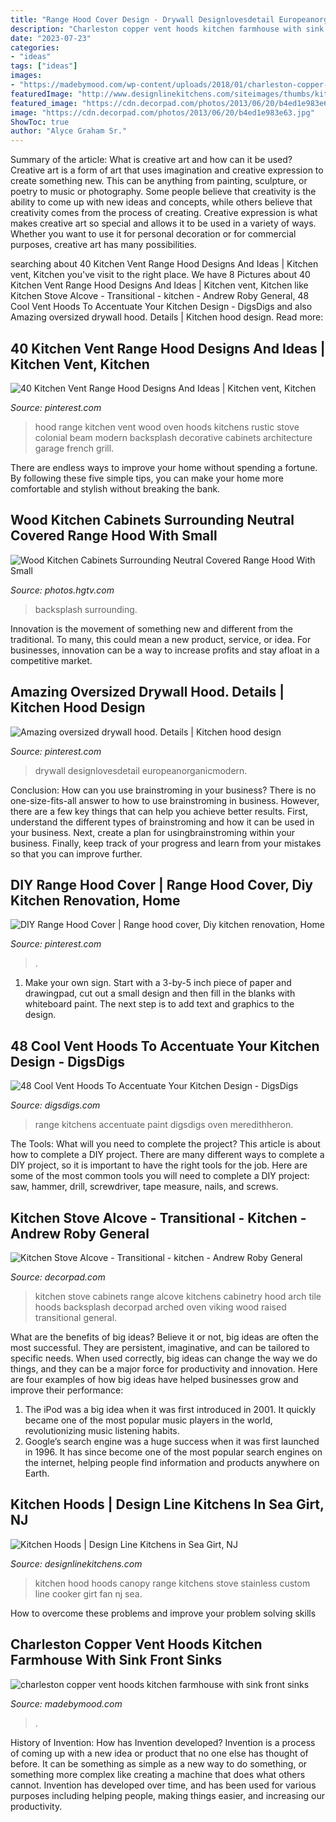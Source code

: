 ```yaml
---
title: "Range Hood Cover Design - Drywall Designlovesdetail Europeanorganicmodern"
description: "Charleston copper vent hoods kitchen farmhouse with sink front sinks"
date: "2023-07-23"
categories:
- "ideas"
tags: ["ideas"]
images:
- "https://madebymood.com/wp-content/uploads/2018/01/charleston-copper-vent-hoods-with-fireclay-apron-kitchen-farmhouse-and-drawer-storage-600x884.jpg"
featuredImage: "http://www.designlinekitchens.com/siteimages/thumbs/kitchen-stove-hood-1434.jpg"
featured_image: "https://cdn.decorpad.com/photos/2013/06/20/b4ed1e983e63.jpg"
image: "https://cdn.decorpad.com/photos/2013/06/20/b4ed1e983e63.jpg"
ShowToc: true
author: "Alyce Graham Sr."
---
```



Summary of the article: What is creative art and how can it be used?
Creative art is a form of art that uses imagination and creative expression to create something new. This can be anything from painting, sculpture, or poetry to music or photography. Some people believe that creativity is the ability to come up with new ideas and concepts, while others believe that creativity comes from the process of creating. Creative expression is what makes creative art so special and allows it to be used in a variety of ways. Whether you want to use it for personal decoration or for commercial purposes, creative art has many possibilities.

	

		
searching about 40 Kitchen Vent Range Hood Designs And Ideas | Kitchen vent, Kitchen you've visit to the right place. We have 8 Pictures about 40 Kitchen Vent Range Hood Designs And Ideas | Kitchen vent, Kitchen like Kitchen Stove Alcove - Transitional - kitchen - Andrew Roby General, 48 Cool Vent Hoods To Accentuate Your Kitchen Design - DigsDigs and also Amazing oversized drywall hood. Details | Kitchen hood design. Read more:
		
    
## 40 Kitchen Vent Range Hood Designs And Ideas | Kitchen Vent, Kitchen

<img loading=lazy src="https://i.pinimg.com/736x/37/26/bf/3726bf4c8a95b3d0e52147eb92fed604.jpg" onerror="this.onerror=null;this.src='https://tse2.mm.bing.net/th?id=OIP.AJaRPXJ52mMuS9IvqbdF7gHaKr&amp;pid=15.1';" alt="40 Kitchen Vent Range Hood Designs And Ideas | Kitchen vent, Kitchen">

_Source: pinterest.com_

>hood range kitchen vent wood oven hoods kitchens rustic stove colonial beam modern backsplash decorative cabinets architecture garage french grill. 

	

There are endless ways to improve your home without spending a fortune. By following these five simple tips, you can make your home more comfortable and stylish without breaking the bank.

    
## Wood Kitchen Cabinets Surrounding Neutral Covered Range Hood With Small

<img loading=lazy src="https://hgtvhome.sndimg.com/content/dam/images/hgtv/fullset/2016/7/29/0/IS-Architecture_Majestic-Italian-Villa_33.jpg.rend.hgtvcom.966.1288.suffix/1469813831066.jpeg" onerror="this.onerror=null;this.src='https://tse4.mm.bing.net/th?id=OIP.Ey1iFncJ9wovQx4v4yZcWAHaJ4&amp;pid=15.1';" alt="Wood Kitchen Cabinets Surrounding Neutral Covered Range Hood With Small">

_Source: photos.hgtv.com_

>backsplash surrounding. 

	

Innovation is the movement of something new and different from the traditional. To many, this could mean a new product, service, or idea. For businesses, innovation can be a way to increase profits and stay afloat in a competitive market.

    
## Amazing Oversized Drywall Hood. Details | Kitchen Hood Design

<img loading=lazy src="https://i.pinimg.com/736x/67/a4/82/67a48211d8de91e89e647faf89ace619.jpg" onerror="this.onerror=null;this.src='https://tse2.mm.bing.net/th?id=OIP.6nfOxYI9L5mH8uW33Ut3awHaLH&amp;pid=15.1';" alt="Amazing oversized drywall hood. Details | Kitchen hood design">

_Source: pinterest.com_

>drywall designlovesdetail europeanorganicmodern. 

	

Conclusion: How can you use brainstroming in your business?
There is no one-size-fits-all answer to how to use brainstroming in business. However, there are a few key things that can help you achieve better results. First, understand the different types of brainstroming and how it can be used in your business. Next, create a plan for usingbrainstroming within your business. Finally, keep track of your progress and learn from your mistakes so that you can improve further.

    
## DIY Range Hood Cover | Range Hood Cover, Diy Kitchen Renovation, Home

<img loading=lazy src="https://i.pinimg.com/736x/53/6e/ba/536eba2fd79a54ac06e08a107c96a260.jpg" onerror="this.onerror=null;this.src='https://tse3.mm.bing.net/th?id=OIP.IJgN4LuE9WGMlO48p2BfJAHaLH&amp;pid=15.1';" alt="DIY Range Hood Cover | Range hood cover, Diy kitchen renovation, Home">

_Source: pinterest.com_

>. 

	

1. Make your own sign. Start with a 3-by-5 inch piece of paper and drawingpad, cut out a small design and then fill in the blanks with whiteboard paint. The next step is to add text and graphics to the design.

    
## 48 Cool Vent Hoods To Accentuate Your Kitchen Design - DigsDigs

<img loading=lazy src="https://www.digsdigs.com/photos/cool-vent-hoods-to-accentuate-your-kitchen-design-46-554x738.jpg" onerror="this.onerror=null;this.src='https://tse2.mm.bing.net/th?id=OIP.svWMDDXjFsCaBlgbE8cGtgHaJ3&amp;pid=15.1';" alt="48 Cool Vent Hoods To Accentuate Your Kitchen Design - DigsDigs">

_Source: digsdigs.com_

>range kitchens accentuate paint digsdigs oven meredithheron. 

	

The Tools: What will you need to complete the project?
This article is about how to complete a DIY project. There are many different ways to complete a DIY project, so it is important to have the right tools for the job. Here are some of the most common tools you will need to complete a DIY project: saw, hammer, drill, screwdriver, tape measure, nails, and screws.

    
## Kitchen Stove Alcove - Transitional - Kitchen - Andrew Roby General

<img loading=lazy src="https://cdn.decorpad.com/photos/2013/06/20/b4ed1e983e63.jpg" onerror="this.onerror=null;this.src='https://tse4.mm.bing.net/th?id=OIP.hxbBvAA0hBZSDPuscl9h1AHaJ4&amp;pid=15.1';" alt="Kitchen Stove Alcove - Transitional - kitchen - Andrew Roby General">

_Source: decorpad.com_

>kitchen stove cabinets range alcove kitchens cabinetry hood arch tile hoods backsplash decorpad arched oven viking wood raised transitional general. 

	

What are the benefits of big ideas?
Believe it or not, big ideas are often the most successful. They are persistent, imaginative, and can be tailored to specific needs. When used correctly, big ideas can change the way we do things, and they can be a major force for productivity and innovation. Here are four examples of how big ideas have helped businesses grow and improve their performance: 
1. The iPod was a big idea when it was first introduced in 2001. It quickly became one of the most popular music players in the world, revolutionizing music listening habits. 
2. Google’s search engine was a huge success when it was first launched in 1996. It has since become one of the most popular search engines on the internet, helping people find information and products anywhere on Earth. 

    
## Kitchen Hoods | Design Line Kitchens In Sea Girt, NJ

<img loading=lazy src="http://www.designlinekitchens.com/siteimages/thumbs/kitchen-stove-hood-1434.jpg" onerror="this.onerror=null;this.src='https://tse2.mm.bing.net/th?id=OIP.gw4FGgKiKkEOESR-g3ChowAAAA&amp;pid=15.1';" alt="Kitchen Hoods | Design Line Kitchens in Sea Girt, NJ">

_Source: designlinekitchens.com_

>kitchen hood hoods canopy range kitchens stove stainless custom line cooker girt fan nj sea. 

	

How to overcome these problems and improve your problem solving skills
 

    
## Charleston Copper Vent Hoods Kitchen Farmhouse With Sink Front Sinks

<img loading=lazy src="https://madebymood.com/wp-content/uploads/2018/01/charleston-copper-vent-hoods-with-fireclay-apron-kitchen-farmhouse-and-drawer-storage-600x884.jpg" onerror="this.onerror=null;this.src='https://tse3.mm.bing.net/th?id=OIP.xIEaCcS3I7JQK26k1UubjwHaK6&amp;pid=15.1';" alt="charleston copper vent hoods kitchen farmhouse with sink front sinks">

_Source: madebymood.com_

>. 

	

History of Invention: How has Invention developed?
Invention is a process of coming up with a new idea or product that no one else has thought of before. It can be something as simple as a new way to do something, or something more complex like creating a machine that does what others cannot. Invention has developed over time, and has been used for various purposes including helping people, making things easier, and increasing our productivity.

